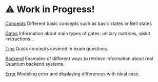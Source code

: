 # ⚠️ Work in Progress!

[Concepts](./concepts.md)
Different basic concepts such as basic states or Bell states 

[Gates](./gates.md)
Information about main types of gates: unitary matrices, qiskit instructions...

[Tips](./tips.md)
Quick concepts covered in exam questions.

[Backend](./backend.md)
Examples of different ways to retrieve information about real Quantum backend systems. 

[Error](./error.md)
Modeling error and displaying differences with ideal case. 

